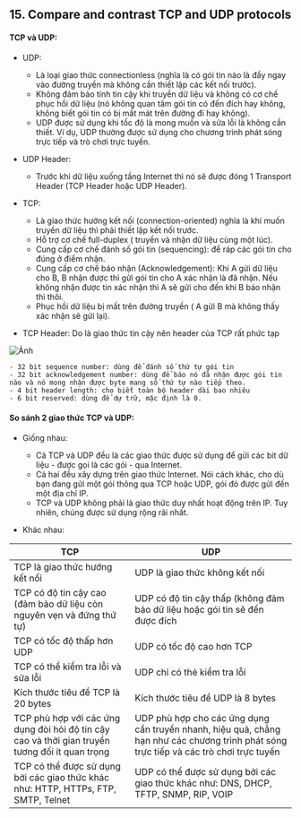 ﻿## 15. Compare and contrast TCP and UDP protocols

#### TCP và UDP:

- UDP:
	- Là loại giao thức connectionless (nghĩa là có gói tin nào là đẩy ngay vào đường truyền mà không cần thiết lập các kết nối trước).
	-  Không đảm bảo tính tin cậy khi truyền dữ liệu và không có cơ chế phục hồi dữ liệu (nó không quan tâm gói tin có đến đích hay không, không biết gói tin có bị mất mát trên đường đi hay không).
	- UDP được sử dụng khi tốc độ là mong muốn và sửa lỗi là không cần thiết. Ví dụ, UDP thường được sử dụng cho chương trình phát sóng trực tiếp và trò chơi trực tuyến.
- UDP Header:
	- Trước khi dữ liệu xuống tầng Internet thì nó sẽ được đóng 1 Transport Header (TCP Header hoặc UDP Header).

- TCP:
	- Là giao thức hướng kết nối (connection-oriented) nghĩa là khi muốn truyền dữ liệu thì phải thiết lập kết nối trước.
	- Hỗ trợ cơ chế full-duplex ( truyền và nhận dữ liệu cùng một lúc).
	- Cung cấp cơ chế đánh số gói tin (sequencing): để ráp các gói tin cho đúng ở điểm nhận.
	- Cung cấp cơ chế báo nhận (Acknowledgement): Khi A gửi dữ liệu cho B, B nhận được thì gửi gói tin cho A xác nhận là đã nhận. Nếu không nhận được tin xác nhận thì A sẽ gửi cho đến khi B báo nhận thì thôi.
	- Phục hồi dữ liệu bị mất trên đường truyền ( A gửi B mà không thấy xác nhận sẽ gửi lại).

- TCP Header: Do là giao thức tin cậy nên header của TCP rất phức tạp

![Ảnh](https://1.bp.blogspot.com/-poCKC0Qf7BM/V_3q59w697I/AAAAAAAARtg/qHaewSqEkD0O4odk-cIDi_umM4MXJ7KqQCLcB/s1600/tcp%2Bheader.png)

	- 32 bit sequence number: dùng để đánh số thứ tự gói tin
	- 32 bit acknowledgement number: dùng để báo nó đã nhận được gói tin nào và nó mong nhận được byte mang số thứ tự nào tiếp theo.
	- 4 bit header length: cho biết toàn bộ header dài bao nhiêu
	- 6 bit reserved: dùng để dự trữ, mặc định là 0.


#### So sánh 2 giao thức TCP và UDP:

- Giống nhau:
	- Cả TCP và UDP đều là các giao thức được sử dụng để gửi các bit dữ liệu - được gọi là các gói - qua Internet.
	- Cả hai đều xây dựng trên giao thức Internet. Nói cách khác, cho dù bạn đang gửi một gói thông qua TCP hoặc UDP, gói đó được gửi đến một địa chỉ IP.
	- TCP và UDP không phải là giao thức duy nhất hoạt động trên IP. Tuy nhiên, chúng được sử dụng rộng rãi nhất.

- Khác nhau:

| TCP | UDP |
| --- | --- |
| TCP là giao thức hướng kết nối | UDP là giao thức không kết nối |
| TCP có độ tin cậy cao (đảm bảo dữ liệu còn nguyên vẹn và đứng thứ tự) | UDP có độ tin cậy thấp (không đảm bảo dữ liệu hoặc gói tin sẽ đến được đích |
| TCP có tốc độ thấp hơn UDP | UDP có tốc độ cao hơn TCP |
| TCP có thể kiểm tra lỗi và sửa lỗi | UDP chỉ có thẻ kiểm tra lỗi |
| Kích thước tiêu đề TCP là 20 bytes | Kích thước tiêu đề UDP là 8 bytes |
| TCP phù hợp với các ứng dụng đòi hỏi độ tin cậy cao và thời gian truyền tương đối ít quan trọng | UDP phù hợp cho các ứng dụng cần truyền nhanh, hiệu quả, chẳng hạn như  các chương trình phát sóng trực tiếp và các trò chơi trực tuyến |
| TCP có thể được sử dụng bởi các giao thức khác như: HTTP, HTTPs, FTP, SMTP, Telnet | UDP có thể được sử dụng bởi các giao thức khác như: DNS, DHCP, TFTP, SNMP, RIP, VOIP |